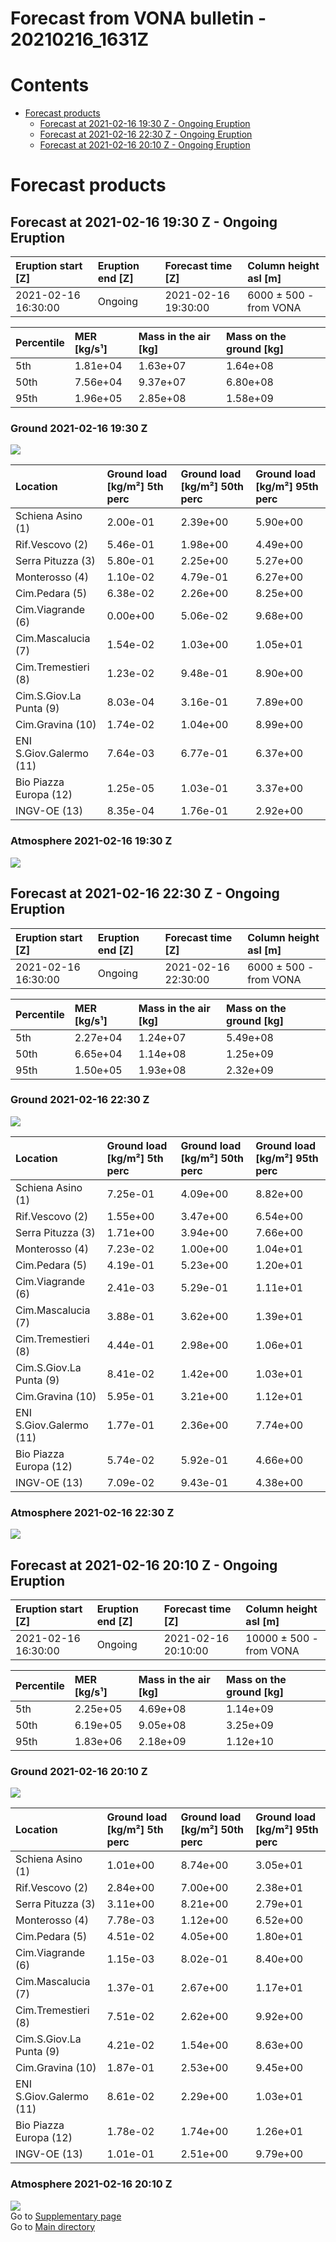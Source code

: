 
Forecast from VONA bulletin - 20210216_1631Z
============================================

Contents
========

* [Forecast products](#forecast-products)
	* [Forecast at 2021-02-16 19:30 Z - Ongoing Eruption](#forecast-at-2021-02-16-1930-z---ongoing-eruption)
	* [Forecast at 2021-02-16 22:30 Z - Ongoing Eruption](#forecast-at-2021-02-16-2230-z---ongoing-eruption)
	* [Forecast at 2021-02-16 20:10 Z - Ongoing Eruption](#forecast-at-2021-02-16-2010-z---ongoing-eruption)

# Forecast products

## Forecast at 2021-02-16 19:30 Z - Ongoing Eruption
  

|Eruption start [Z]|Eruption end [Z]|Forecast time [Z]|Column height asl [m]|
| :--- | :--- | :--- | :--- |
|2021-02-16 16:30:00|Ongoing|2021-02-16 19:30:00|6000 ± 500 - from VONA|
  
  

|Percentile|MER [kg/s¹]|Mass in the air [kg]|Mass on the ground [kg]|
| :--- | :--- | :--- | :--- |
|5th|1.81e+04|1.63e+07|1.64e+08|
|50th|7.56e+04|9.37e+07|6.80e+08|
|95th|1.96e+05|2.85e+08|1.58e+09|
  

### Ground 2021-02-16 19:30 Z
  
![](./figures/probability_grd_2021_02_16_1930_scenario_1_1.png)  
  
  
  
  
  
  
  
  
  
  
  
  

|Location|Ground load [kg/m²] 5th perc|Ground load [kg/m²] 50th perc|Ground load [kg/m²] 95th perc|
| :--- | :--- | :--- | :--- |
|Schiena Asino (1)|2.00e-01|2.39e+00|5.90e+00|
|Rif.Vescovo (2)|5.46e-01|1.98e+00|4.49e+00|
|Serra Pituzza (3)|5.80e-01|2.25e+00|5.27e+00|
|Monterosso (4)|1.10e-02|4.79e-01|6.27e+00|
|Cim.Pedara (5)|6.38e-02|2.26e+00|8.25e+00|
|Cim.Viagrande (6)|0.00e+00|5.06e-02|9.68e+00|
|Cim.Mascalucia (7)|1.54e-02|1.03e+00|1.05e+01|
|Cim.Tremestieri (8)|1.23e-02|9.48e-01|8.90e+00|
|Cim.S.Giov.La Punta (9)|8.03e-04|3.16e-01|7.89e+00|
|Cim.Gravina (10)|1.74e-02|1.04e+00|8.99e+00|
|ENI S.Giov.Galermo (11)|7.64e-03|6.77e-01|6.37e+00|
|Bio Piazza Europa (12)|1.25e-05|1.03e-01|3.37e+00|
|INGV-OE (13)|8.35e-04|1.76e-01|2.92e+00|
  

### Atmosphere 2021-02-16 19:30 Z
  
![](./figures/probability_air_2021_02_16_1930_scenario_1_conclev_1_1.png)
## Forecast at 2021-02-16 22:30 Z - Ongoing Eruption
  

|Eruption start [Z]|Eruption end [Z]|Forecast time [Z]|Column height asl [m]|
| :--- | :--- | :--- | :--- |
|2021-02-16 16:30:00|Ongoing|2021-02-16 22:30:00|6000 ± 500 - from VONA|
  
  

|Percentile|MER [kg/s¹]|Mass in the air [kg]|Mass on the ground [kg]|
| :--- | :--- | :--- | :--- |
|5th|2.27e+04|1.24e+07|5.49e+08|
|50th|6.65e+04|1.14e+08|1.25e+09|
|95th|1.50e+05|1.93e+08|2.32e+09|
  

### Ground 2021-02-16 22:30 Z
  
![](./figures/probability_grd_2021_02_16_2230_scenario_1_2.png)  
  
  
  
  
  
  
  
  
  
  
  
  

|Location|Ground load [kg/m²] 5th perc|Ground load [kg/m²] 50th perc|Ground load [kg/m²] 95th perc|
| :--- | :--- | :--- | :--- |
|Schiena Asino (1)|7.25e-01|4.09e+00|8.82e+00|
|Rif.Vescovo (2)|1.55e+00|3.47e+00|6.54e+00|
|Serra Pituzza (3)|1.71e+00|3.94e+00|7.66e+00|
|Monterosso (4)|7.23e-02|1.00e+00|1.04e+01|
|Cim.Pedara (5)|4.19e-01|5.23e+00|1.20e+01|
|Cim.Viagrande (6)|2.41e-03|5.29e-01|1.11e+01|
|Cim.Mascalucia (7)|3.88e-01|3.62e+00|1.39e+01|
|Cim.Tremestieri (8)|4.44e-01|2.98e+00|1.06e+01|
|Cim.S.Giov.La Punta (9)|8.41e-02|1.42e+00|1.03e+01|
|Cim.Gravina (10)|5.95e-01|3.21e+00|1.12e+01|
|ENI S.Giov.Galermo (11)|1.77e-01|2.36e+00|7.74e+00|
|Bio Piazza Europa (12)|5.74e-02|5.92e-01|4.66e+00|
|INGV-OE (13)|7.09e-02|9.43e-01|4.38e+00|
  

### Atmosphere 2021-02-16 22:30 Z
  
![](./figures/probability_air_2021_02_16_2230_scenario_1_conclev_1_2.png)
## Forecast at 2021-02-16 20:10 Z - Ongoing Eruption
  

|Eruption start [Z]|Eruption end [Z]|Forecast time [Z]|Column height asl [m]|
| :--- | :--- | :--- | :--- |
|2021-02-16 16:30:00|Ongoing|2021-02-16 20:10:00|10000 ± 500 - from VONA|
  
  

|Percentile|MER [kg/s¹]|Mass in the air [kg]|Mass on the ground [kg]|
| :--- | :--- | :--- | :--- |
|5th|2.25e+05|4.69e+08|1.14e+09|
|50th|6.19e+05|9.05e+08|3.25e+09|
|95th|1.83e+06|2.18e+09|1.12e+10|
  

### Ground 2021-02-16 20:10 Z
  
![](./figures/probability_grd_2021_02_16_2010_scenario_1_3.png)  
  
  
  
  
  
  
  
  
  
  
  
  

|Location|Ground load [kg/m²] 5th perc|Ground load [kg/m²] 50th perc|Ground load [kg/m²] 95th perc|
| :--- | :--- | :--- | :--- |
|Schiena Asino (1)|1.01e+00|8.74e+00|3.05e+01|
|Rif.Vescovo (2)|2.84e+00|7.00e+00|2.38e+01|
|Serra Pituzza (3)|3.11e+00|8.21e+00|2.79e+01|
|Monterosso (4)|7.78e-03|1.12e+00|6.52e+00|
|Cim.Pedara (5)|4.51e-02|4.05e+00|1.80e+01|
|Cim.Viagrande (6)|1.15e-03|8.02e-01|8.40e+00|
|Cim.Mascalucia (7)|1.37e-01|2.67e+00|1.17e+01|
|Cim.Tremestieri (8)|7.51e-02|2.62e+00|9.92e+00|
|Cim.S.Giov.La Punta (9)|4.21e-02|1.54e+00|8.63e+00|
|Cim.Gravina (10)|1.87e-01|2.53e+00|9.45e+00|
|ENI S.Giov.Galermo (11)|8.61e-02|2.29e+00|1.03e+01|
|Bio Piazza Europa (12)|1.78e-02|1.74e+00|1.26e+01|
|INGV-OE (13)|1.01e-01|2.51e+00|9.79e+00|
  

### Atmosphere 2021-02-16 20:10 Z
  
![](./figures/probability_air_2021_02_16_2010_scenario_1_conclev_1_3.png)  
Go to [Supplementary page](Supplementary_page.md)  
Go to [Main directory](https://github.com/federicapardini/Real_time_ash_forecast)